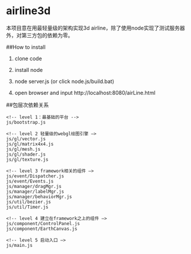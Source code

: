 # airline3d

本项目意在用最轻量级的架构实现3d airline，除了使用node实现了测试服务器外，对第三方包的依赖为零。

##How to install

1) clone code

2) install node

3) node server.js (or click node.js/build.bat)

4) open browser and input http://localhost:8080/airLine.html

##包层次依赖关系
```
<!-- level 1：最基础的平台 -->
js/bootstrap.js

<!-- level 2 轻量级的webgl绘图引擎 —>
js/gl/vector.js
js/gl/matrix4x4.js
js/gl/mesh.js
js/gl/shader.js
js/gl/texture.js

<!-- level 3 framework相关的组件 —>
js/event/Dispatcher.js
js/event/Events.js
js/manager/dragMgr.js
js/manager/labelMgr.js
js/manager/behaviorMgr.js
js/util/bezier.js
js/util/Timer.js

<!-- level 4 建立在framework之上的组件 —>
js/component/ControlPanel.js
js/component/EarthCanvas.js

<!-- level 5 启动入口 —>
js/main.js
```